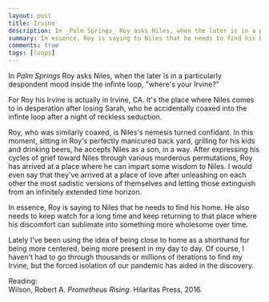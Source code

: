```yaml
---
layout: post
title: Irvine
description: In _Palm Springs_ Roy asks Niles, when the later is in a particularly despondent mood inside the infinte loop, "where's your Irvine?"
summary: In essence, Roy is saying to Niles that he needs to find his home. He also needs to keep watch for a long time and keep returning to that place where his discomfort can sublimate into something more wholesome over time.
comments: true
tags: [loops]
---
```


In _Palm Springs_ Roy asks Niles, when the later is in a particularly despondent mood inside the infinte loop, "where's your Irvine?"

For Roy his Irvine is actually in Irvine, CA. It's the place where Niles comes to in desperation after losing Sarah, who he accidentally coaxed into the infinte loop after a night of reckless seduction.

Roy, who was similarly coaxed, is Niles's nemesis turned confidant. In this moment, sitting in Roy's perfectly manicured back yard, grilling for his kids and drinking beers, he accepts Niles as a son, in a way. After expressing his cycles of grief toward Niles through various murderous permutations, Roy has arrived at a place where he can impart some wisdom to Niles. I would even say that they've arrived at a place of love after unleashing on each other the most sadistic versions of themselves and letting those extinguish from an infinitely extended time horizon.

In essence, Roy is saying to Niles that he needs to find his home. He also needs to keep watch for a long time and keep returning to that place where his discomfort can sublimate into something more wholesome over time.

Lately I've been using the idea of being close to home as a shorthand for being more centered, being more present in my day to day. Of course, I haven't had to go through thousands or millions of iterations to find my Irvine, but the forced isolation of our pandemic has aided in the discovery.

Reading: \
Wilson, Robert A. _Prometheus Rising_. Hilaritas Press, 2016.
